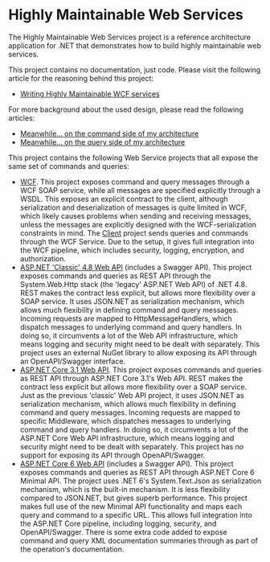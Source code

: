 # Highly Maintainable Web Services

The Highly Maintainable Web Services project is a reference architecture application for .NET that demonstrates how to build highly maintainable web services.

This project contains no documentation, just code. Please visit the following article for the reasoning behind this project:

* [Writing Highly Maintainable WCF services](https://blogs.cuttingedge.it/steven/posts/2012/writing-highly-maintainable-wcf-services/)

For more background about the used design, please read the following articles:

* [Meanwhile… on the command side of my architecture](https://blogs.cuttingedge.it/steven/posts/2011/meanwhile-on-the-command-side-of-my-architecture/)
* [Meanwhile… on the query side of my architecture](https://blogs.cuttingedge.it/steven/posts/2011/meanwhile-on-the-query-side-of-my-architecture/)


This project contains the following Web Service projects that all expose the same set of commands and queries:

* [WCF](https://github.com/dotnetjunkie/solidservices/tree/master/src/WcfService). This project exposes command and query messages through a WCF SOAP service, while all messages are specified explicitly through a WSDL. This exposes an explicit contract to the client, although serialization and deserialization of messages is quite limited in WCF, which likely causes problems when sending and receiving messages, unless the messages are explicitly designed with the WCF-serialization constraints in mind. The [Client](https://github.com/dotnetjunkie/solidservices/tree/master/src/Client) project sends queries and commands through the WCF Service. Due to the setup, it gives full integration into the WCF pipeline, which includes security, logging, encryption, and authorization.
* [ASP.NET 'Classic' 4.8 Web API](https://github.com/dotnetjunkie/solidservices/tree/master/src/WebApiService) (includes a Swagger API). This project exposes commands and queries as REST API through the System.Web.Http stack (the 'legacy' ASP.NET Web API) of .NET 4.8. REST makes the contract less explicit, but allows more flexibility over a SOAP service. It uses JSON.NET as serialization mechanism, which allows much flexibility in defining command and query messages. Incoming requests are mapped to HttpMessageHandlers, which dispatch messages to underlying command and query handlers. In doing so, it circumvents a lot of the Web API infrastructure, which means logging and security might need to be dealt with separately. This project uses an external NuGet library to allow exposing its API through an OpenAPI/Swagger interface.
* [ASP.NET Core 3.1 Web API](https://github.com/dotnetjunkie/solidservices/tree/master/src/WebCore3Service). This project exposes commands and queries as REST API through ASP.NET Core 3.1's Web API. REST makes the contract less explicit but allows more flexibility over a SOAP service. Just as the previous 'classic' Web API project, it uses JSON.NET as serialization mechanism, which allows much flexibility in defining command and query messages. Incoming requests are mapped to specific Middleware, which dispatches messages to underlying command and query handlers. In doing so, it circumvents a lot of the ASP.NET Core Web API infrastructure, which means logging and security might need to be dealt with separately. This project has _no_ support for exposing its API through OpenAPI/Swagger.
* [ASP.NET Core 6 Web API](https://github.com/dotnetjunkie/solidservices/tree/master/src/WebCore6Service) (includes a Swagger API). This project exposes commands and queries as REST API through ASP.NET Core 6 Minimal API. The project uses .NET 6's System.Text.Json as serialization mechanism, which is the built-in mechanism. It is less flexibility compared to JSON.NET, but gives superb performance. This project makes full use of the new Minimal API functionality and maps each query and command to a specific URL. This allows full integration into the ASP.NET Core pipeline, including logging, security, and OpenAPI/Swagger. There is some extra code added to expose command and query XML documentation summaries through as part of the operation's documentation. 